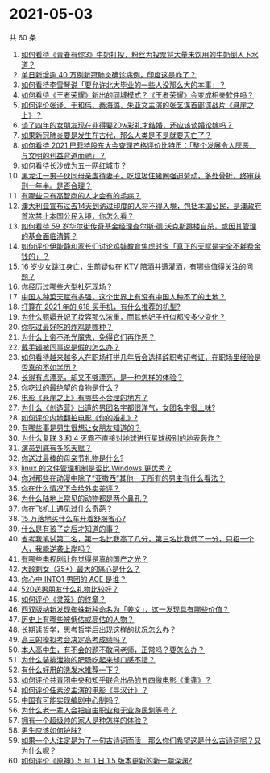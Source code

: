 # 2021-05-03

共 60 条

<!-- BEGIN -->
<!-- 最后更新时间 Mon May 03 2021 02:11:45 GMT+0800 (China Standard Time) -->

1. [如何看待《青春有你3》牛奶打投，粉丝为投票将大量未饮用的牛奶倒入下水道？](https://www.zhihu.com/question/457119531)
2. [单日新增逾 40 万例新冠肺炎确诊病例，印度这是咋了？](https://www.zhihu.com/question/457388433)
3. [如何看待李雪琴说「要允许北大毕业的一些人没那么大的本事」？](https://www.zhihu.com/question/457408234)
4. [如何看待《王者荣耀》新出的同城模式？《王者荣耀》会变成相亲软件吗？](https://www.zhihu.com/question/457261841)
5. [如何评价张译、于和伟、秦海璐、朱亚文主演的张艺谋首部谍战片《悬崖之上》？](https://www.zhihu.com/question/353797140)
6. [谈了四年的女朋友现在非得要20w彩礼才结婚，还应该谈婚论嫁吗？](https://www.zhihu.com/question/445096763)
7. [如果新冠肺炎要是发生在古代，那么人类是不是就要灭亡了？](https://www.zhihu.com/question/386034997)
8. [如何看待 2021
   巴菲特股东大会查理芒格评价比特币：「整个发展令人厌恶，与文明的利益背道而驰」？](https://www.zhihu.com/question/457486880)
9. [如何看待长沙成为五一网红城市？](https://www.zhihu.com/question/457303834)
10. [黑龙江一男子伙同母亲虐待妻子，吃垃圾住猪圈强迫劳动，多处骨折，终审获刑一年半。是否合理？](https://www.zhihu.com/question/457256890)
11. [有哪些只有高智商的人才会有的毛病？](https://www.zhihu.com/question/301999320)
12. [澳大利亚宣布过去14天到访过印度的人将不得入境，包括本国公民，是澳政府首次禁止本国公民入境，你怎么看？](https://www.zhihu.com/question/457378118)
13. [如何看待 59
    岁华尔街传奇基金经理查尔斯·德·沃克斯跳楼自杀，或因其管理的基金面临清算？](https://www.zhihu.com/question/457186328)
14. [如何评价伊能静和家长们讨论鸡娃教育焦虑时说「真正的天赋是完全不耗费金钱的」？](https://www.zhihu.com/question/457456468)
15. [16 岁少女跳江身亡，生前疑似在 KTV
    陪酒并遭灌酒，有哪些值得关注的问题？](https://www.zhihu.com/question/457401334)
16. [你经历过哪些大型社死现场？](https://www.zhihu.com/question/439032546)
17. [中国人种菜天赋有多强，这个世界上有没有中国人种不了的土地？](https://www.zhihu.com/question/457311138)
18. [打算在 2021 年的 618 买手机，有什么推荐的机型?](https://www.zhihu.com/question/451810139)
19. [为什么甄嬛升妃了妆容那么浓重，而其他妃子好似都没多少变化？](https://www.zhihu.com/question/457149850)
20. [你吃过最好吃的炸鸡是哪种？](https://www.zhihu.com/question/21348636)
21. [为什么上帝不杀光魔鬼，免得它们再作恶？](https://www.zhihu.com/question/64073160)
22. [戴手镯被同事说是假的怎么办？](https://www.zhihu.com/question/451834381)
23. [如何看待越来越多人在职场打拼几年后会选择辞职考研考证，在职场里经验是否真的不如学历？](https://www.zhihu.com/question/457426657)
24. [长得有点漂亮，却又不够漂亮，是一种怎样的体验？](https://www.zhihu.com/question/64018902)
25. [你吃过的最绝望的食物是什么？](https://www.zhihu.com/question/266593795)
26. [电影《悬崖之上》有哪些不合理的地方？](https://www.zhihu.com/question/457310734)
27. [为什么《创造营》出道的男团名字都很洋气，女团名字很土味?](https://www.zhihu.com/question/456581591)
28. [如何评价内地翻拍电影《你的婚礼》?](https://www.zhihu.com/question/374474502)
29. [有哪些事是男生很想让女朋友知道的？](https://www.zhihu.com/question/426854994)
30. [为什么复联 3 和 4 灭霸不直接对地球进行星球级别的地表轰炸？](https://www.zhihu.com/question/456909902)
31. [演员到底有多吃天赋？](https://www.zhihu.com/question/443350396)
32. [你送过最棒的母亲节礼物是什么?](https://www.zhihu.com/question/276772445)
33. [linux 的文件管理机制是否比 Windows 更优秀？](https://www.zhihu.com/question/455934619)
34. [你对那些在动漫中除了“亚撒西”其他一无所有的男主有什么看法？](https://www.zhihu.com/question/457327327)
35. [你在什么情况下会给外卖差评？](https://www.zhihu.com/question/456249786)
36. [为什么陆地上常见的动物都是两个鼻孔？](https://www.zhihu.com/question/456066433)
37. [你在飞机上遇见过什么奇葩？](https://www.zhihu.com/question/25871260)
38. [15 万落地买什么车开着舒服省心?](https://www.zhihu.com/question/441839447)
39. [什么是有孩子之后才知道的事？](https://www.zhihu.com/question/456245328)
40. [省考我笔试第二名，第一名比我高了八分，第三名比我低了一分，只招一个人，我能逆袭上岸吗？](https://www.zhihu.com/question/325465519)
41. [有哪些电视剧让你觉得是真的国产之光？](https://www.zhihu.com/question/441124825)
42. [大龄剩女（35+）最大的痛心是什么？](https://www.zhihu.com/question/440901341)
43. [你心中 INTO1 男团的 ACE 是谁？](https://www.zhihu.com/question/457313739)
44. [520送男朋友什么礼物比较好？](https://www.zhihu.com/question/321150247)
45. [如何评价《灵笼》的终章？](https://www.zhihu.com/question/457072944)
46. [西双版纳新发现蜘蛛新种命名为「姜文」，这一发现具有哪些价值？](https://www.zhihu.com/question/457371552)
47. [历史上有哪些被低估或高估的人物？](https://www.zhihu.com/question/20775329)
48. [长期读哲学，思考哲学后出现这样的状况怎么办？](https://www.zhihu.com/question/444004217)
49. [高三的模拟考会决定高考成绩吗？](https://www.zhihu.com/question/454776438)
50. [本人高中生，有不会的题不敢问老师，正常吗？要怎么办？](https://www.zhihu.com/question/448002468)
51. [为什么装排泄物的肥肠吃起来却口感不错？](https://www.zhihu.com/question/344215207)
52. [有什么好用的洗发水推荐一下？](https://www.zhihu.com/question/264733291)
53. [如何评价共青团中央和知乎联合出品的五四微电影《重逢》？](https://www.zhihu.com/question/457512856)
54. [如何评价任素汐主演的电影《寻汉计》？](https://www.zhihu.com/question/452124896)
55. [中国有可能实现编剧中心制吗？](https://www.zhihu.com/question/380565544)
56. [为什么老一辈人会把自由职业和无业游民划等号？](https://www.zhihu.com/question/457466173)
57. [拥有一个超级帅的家人是种怎样的体验？](https://www.zhihu.com/question/62302912)
58. [男生应该如何护肤?](https://www.zhihu.com/question/439729685)
59. [如果一个人注定是为了一句古诗词而活，那么你们希望这是什么古诗词呢？又为什么呢？](https://www.zhihu.com/question/453413029)
60. [如何评价《原神》5 月 1 日 1.5 版本更新的新一期深渊?](https://www.zhihu.com/question/457415863)

<!-- END -->
